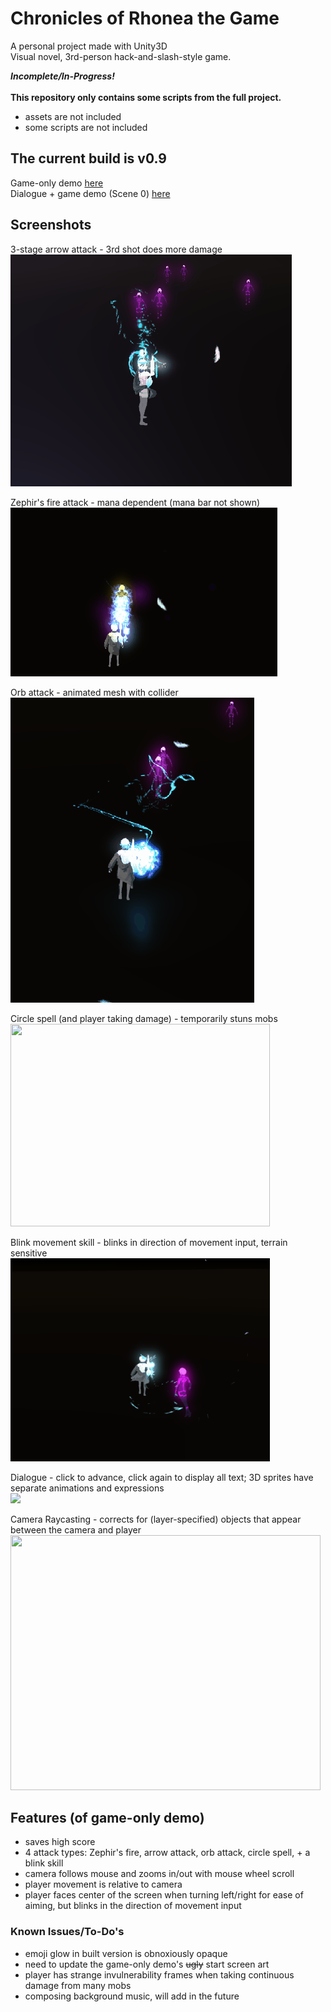 # Chronicles of Rhonea the Game
A personal project made with Unity3D  
Visual novel, 3rd-person hack-and-slash-style game.  

***Incomplete/In-Progress!***  
\
**This repository only contains some scripts from the full project.**
- assets are not included
- some scripts are not included  


## The current build is v0.9   
Game-only demo [here](https://drive.google.com/open?id=1t1Y134n-ovOov-rjLZBEe8Pklm06wBMt)  
Dialogue + game demo (Scene 0) [here](https://drive.google.com/open?id=132XmOa2-Et1H5dhK19P1-VTv4pi3dTra)  


## Screenshots

3-stage arrow attack - 3rd shot does more damage  
<img src="gifs/arrow-attack.gif" />

Zephir's fire attack - mana dependent (mana bar not shown)   
<img src="gifs/fire-attack.gif" width="426.5" height="270" />

Orb attack - animated mesh with collider  
<img src="gifs/orb-attack.gif" />

Circle spell (and player taking damage) - temporarily stuns mobs  
<img src="gifs/circle-spell.gif" width="414.9" height="324.5" />

Blink movement skill - blinks in direction of movement input, terrain sensitive    
<img src="gifs/blink.gif" width="414.9" height="324.5" />

Dialogue - click to advance, click again to display all text; 3D sprites have separate animations and expressions  
<img src="gifs/dialogue-sample.gif" />


Camera Raycasting - corrects for (layer-specified) objects that appear between the camera and player  
<img src="gifs/cam-raycasting.gif" width="495.5" height="408" />


## Features (of game-only demo)
- saves high score
- 4 attack types: Zephir's fire, arrow attack, orb attack, circle spell, + a blink skill
- camera follows mouse and zooms in/out with mouse wheel scroll
- player movement is relative to camera
- player faces center of the screen when turning left/right for ease of aiming, but blinks in the direction of movement input


### Known Issues/To-Do's
- emoji glow in built version is obnoxiously opaque
- need to update the game-only demo's ~~ugly~~ start screen art
- player has strange invulnerability frames when taking continuous damage from many mobs
- composing background music, will add in the future

